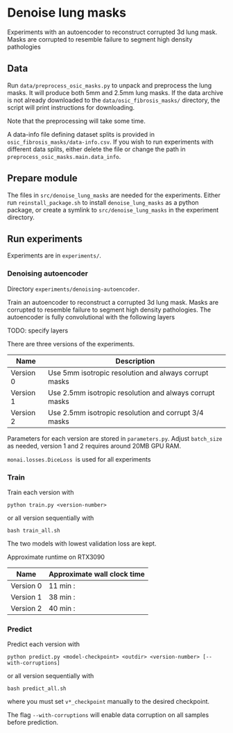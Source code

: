 # Denoise lung masks
Experiments with an autoencoder to reconstruct corrupted 3d lung mask.
Masks are corrupted to resemble failure to segment high density pathologies

## Data
Run `data/preprocess_osic_masks.py` to unpack and preprocess the lung masks. It will produce both 5mm and 2.5mm lung masks.
If the data archive is not already downloaded to the `data/osic_fibrosis_masks/` directory, the script will print instructions for downloading.

Note that the preprocessing will take some time.

A data-info file defining dataset splits is provided in `osic_fibrosis_masks/data-info.csv`. If you wish to run experiments with different data splits, either delete the file or change the path in `preprocess_osic_masks.main.data_info`.


## Prepare module
The files in `src/denoise_lung_masks` are needed for the experiments. Either run `reinstall_package.sh` to install `denoise_lung_masks` as a python package, or create a symlink to `src/denoise_lung_masks` in the experiment directory.

## Run experiments
Experiments are in `experiments/`. 

### Denoising autoencoder
Directory `experiments/denoising-autoencoder`.

Train an autoencoder to reconstruct a corrupted 3d lung mask. Masks are corrupted to resemble failure to segment high density pathologies.
The autoencoder is fully convolutional with the following layers 

TODO: specify layers


There are three versions of the experiments.

| Name      | Description                                             |
|-----------|---------------------------------------------------------|
| Version 0 | Use 5mm isotropic resolution and always corrupt masks   |
| Version 1 | Use 2.5mm isotropic resolution and always corrupt masks |
| Version 2 | Use 2.5mm isotropic resolution and corrupt 3/4 masks    |


Parameters for each version are stored in `parameters.py`. Adjust `batch_size` as needed, version 1 and 2 requires around 20MB GPU RAM.

`monai.losses.DiceLoss `is used for all experiments


### Train
Train each version with

	python train.py <version-number>
	
or all version sequentially with

	bash train_all.sh
	
The two models with lowest validation loss are kept. 

Approximate runtime on RTX3090

| Name      | Approximate wall clock time |
|-----------|-----------------------------|
| Version 0 | 11 min :|
| Version 1 | 38 min :|
| Version 2 | 40 min :|



### Predict
Predict each version with

	python predict.py <model-checkpoint> <outdir> <version-number> [--with-corruptions]
	
or all version sequentially with

	bash predict_all.sh
	
where you must set `v*_checkpoint` manually to the desired checkpoint.
		
The flag `--with-corruptions` will enable data corruption on all samples before prediction.
